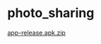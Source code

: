 
# photo_sharing
[app-release.apk.zip](https://github.com/user-attachments/files/19504926/app-release.apk.zip)
